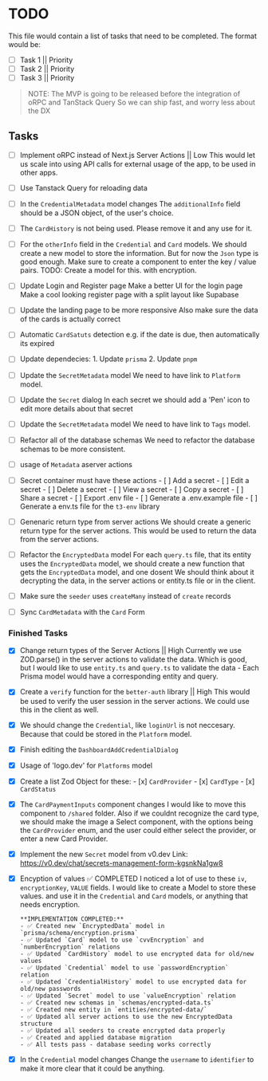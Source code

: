 # TODO

This file would contain a list of tasks that need to be completed.
The format would be:

- [ ] Task 1 || Priority
- [ ] Task 2 || Priority
- [ ] Task 3 || Priority

> NOTE: The MVP is going to be released before the integration of oRPC and TanStack Query
> So we can ship fast, and worry less about the DX

## Tasks

- [ ] Implement oRPC instead of Next.js Server Actions || Low
      This would let us scale into using API calls for external usage of the app, to be used in other apps.

- [ ] Use Tanstack Query for reloading data


- [ ] In the `CredentialMetadata` model changes
      The `additionalInfo` field should be a JSON object, of the user's choice.

- [ ] The `CardHistory` is not being used.
      Please remove it and any use for it.

- [ ] For the `otherInfo` field in the `Credential` and `Card` models.
      We should create a new model to store the information.
      But for now the `Json` type is good enough.
      Make sure to create a component to enter the key / value pairs.
      TODO: Create a model for this. with encryption.

- [ ] Update Login and Register page
      Make a better UI for the login page
      Make a cool looking register page with a split layout like Supabase

- [ ] Update the landing page to be more responsive
      Also make sure the data of the cards is actually correct

- [ ] Automatic `CardSatuts` detection
      e.g. if the date is due, then automatically its expired

- [ ] Update dependecies: 1. Update `prisma` 2. Update `pnpm`

- [ ] Update the `SecretMetadata` model
      We need to have link to `Platform` model.

- [ ] Update the `Secret` dialog
      In each secret we should add a 'Pen' icon to edit more details about that secret

- [ ] Update the `SecretMetadata` model
      We need to have link to `Tags` model.

- [ ] Refactor all of the database schemas
      We need to refactor the database schemas to be more consistent.

- [ ] usage of `Metadata` aserver actions

- [ ] Secret container must have these actions - [ ] Add a secret - [ ] Edit a secret - [ ] Delete a secret - [ ] View a secret - [ ] Copy a secret - [ ] Share a secret - [ ] Export .env file - [ ] Generate a .env.example file - [ ] Generate a env.ts file for the `t3-env` library

- [ ] Genenaric return type from server actions
      We should create a generic return type for the server actions.
      This would be used to return the data from the server actions.

- [ ] Refactor the `EncryptedData` model
      For each `query.ts` file, that its entity uses the `EncryptedData` model, we should create a new function that gets the `EncryptedData` model, and one dosent
      We should think about it decrypting the data, in the server actions or entity.ts file or in the client.

- [ ] Make sure the `seeder` uses `createMany` instead of `create` records

- [ ] Sync `CardMetadata` with the `Card` Form

### Finished Tasks

- [x] Change return types of the Server Actions || High
      Currently we use ZOD.parse() in the server actions to validate the data.
      Which is good, but I would like to use `entity.ts` and `query.ts` to validate the data - Each Prisma model would have a corresponding entity and query.

- [x] Create a `verify` function for the `better-auth` library || High
      This would be used to verify the user session in the server actions. We could use this in the client as well.

- [x] We should change the `Credential`, like `loginUrl` is not neccesary. Because that could be stored in the `Platform` model.

- [x] Finish editing the `DashboardAddCredentialDialog`

- [x] Usage of 'logo.dev' for `Platforms` model

- [x] Create a list Zod Object for these: - [x] `CardProvider` - [x] `CardType` - [x] `CardStatus`

- [x] The `CardPaymentInputs` component changes
      I would like to move this component to `/shared` folder.
      Also if we couldnt recognize the card type, we should make the image a Select component, with the options being the `CardProvider` enum, and the user could either select the provider, or enter a new Card Provider.

- [x] Implement the new `Secret` model from v0.dev
      Link: https://v0.dev/chat/secrets-management-form-kgsnkNa1gw8

- [x] Encyption of values ✅ COMPLETED
      I noticed a lot of use to these `iv`, `encryptionKey`, `VALUE` fields.
      I would like to create a Model to store these values. and use it in the `Credential` and `Card` models, or anything that needs encryption.
      
      **IMPLEMENTATION COMPLETED:**
      - ✅ Created new `EncryptedData` model in `prisma/schema/encryption.prisma`
      - ✅ Updated `Card` model to use `cvvEncryption` and `numberEncryption` relations
      - ✅ Updated `CardHistory` model to use encrypted data for old/new values
      - ✅ Updated `Credential` model to use `passwordEncryption` relation
      - ✅ Updated `CredentialHistory` model to use encrypted data for old/new passwords
      - ✅ Updated `Secret` model to use `valueEncryption` relation
      - ✅ Created new schemas in `schemas/encrypted-data.ts`
      - ✅ Created new entity in `entities/encrypted-data/`
      - ✅ Updated all server actions to use the new EncryptedData structure
      - ✅ Updated all seeders to create encrypted data properly
      - ✅ Created and applied database migration
      - ✅ All tests pass - database seeding works correctly

- [x] In the `Credential` model changes
      Change the `username` to `identifier` to make it more clear that it could be anything.
